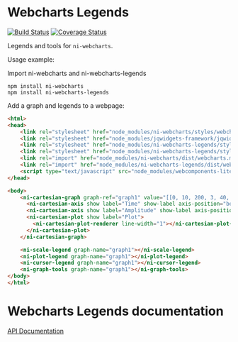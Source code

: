 # Webcharts Legends
[![Build Status](https://travis-ci.com/ni-kismet/webcharts-legends.svg?token=MpaGws1pj7G9qToNQ6dS&branch=master)](https://travis-ci.com/ni-kismet/webcharts-legends) [![Coverage Status](https://coveralls.io/repos/github/ni-kismet/webcharts-legends/badge.svg?branch=master&t=biSQ0h)](https://coveralls.io/github/ni-kismet/webcharts-legends?branch=master)

Legends and tools for ```ni-webcharts```.

Usage example:

Import ni-webcharts and ni-webcharts-legends

```
npm install ni-webcharts
npm install ni-webcharts-legends
```

Add a graph and legends to a webpage:

```html
<html>
<head>
    <link rel="stylesheet" href="node_modules/ni-webcharts/styles/webchartsLight.css" />
    <link rel="stylesheet" href="node_modules/jqwidgets-framework/jqwidgets/styles/jqx.base.css" />
    <link rel="stylesheet" href="node_modules/ni-webcharts-legends/styles/webcharts-legends.css" />
    <link rel="stylesheet" href="node_modules/ni-webcharts-legends/styles/webcharts-legends.icons.css" />
    <link rel="import" href="node_modules/ni-webcharts/dist/webcharts.min.html"/>
    <link rel="import" href="node_modules/ni-webcharts-legends/dist/webcharts-legends.min.html"/>
    <script type="text/javascript" src="node_modules/webcomponents-lite/webcomponents-lite.js"></script>
</head>

<body>
    <ni-cartesian-graph graph-ref="graph1" value="[[0, 10, 200, 3, 40, 500, 6, 70, 800]]">
      <ni-cartesian-axis show label="Time" show-label axis-position="bottom"></ni-cartesian-axis>
      <ni-cartesian-axis show label="Amplitude" show-label axis-position="left"></ni-cartesian-axis>
      <ni-cartesian-plot show label="Plot">
        <ni-cartesian-plot-renderer line-width="1"></ni-cartesian-plot-renderer>
      </ni-cartesian-plot>
    </ni-cartesian-graph>

    <ni-scale-legend graph-name="graph1"></ni-scale-legend>
    <ni-plot-legend graph-name="graph1"></ni-plot-legend>
    <ni-cursor-legend graph-name="graph1"></ni-cursor-legend>
    <ni-graph-tools graph-name="graph1"></ni-graph-tools>
</body>
</html>
```

# Webcharts Legends documentation

[API Documentation](docs/API.md)
